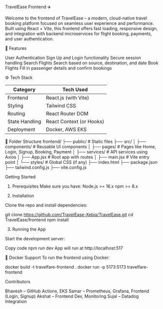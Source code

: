 TravelEase Frontend ✈️

Welcome to the frontend of TravelEase – a modern, cloud-native travel booking platform focused on seamless user experience and performance. Built using React + Vite, 
this frontend offers fast loading, responsive design, and integration with backend microservices for flight booking, payments, and user authentication.

 🚀 Features

User Authentication
Sign Up and Login functionality
Secure session handling
Search Flights
Search based on source, destination, and date
Book Flights
Fill in passenger details and confirm bookings


⚙️ Tech Stack

| Category       | Tech Used                 |
|----------------|---------------------------|
| Frontend       | React.js (with Vite)      |
| Styling        | Tailwind CSS              |
| Routing        | React Router DOM          |
| State Handling | React Context (or Hooks)  |
| Deployment     | Docker, AWS EKS           |

📁 Folder Structure
frontend/
├── public/ # Static files
├── src/
│ ├── components/ # Reusable UI components
│ ├── pages/ # Pages like Home, Login, Signup, Booking, Payment
│ ├── services/ # API services using Axios
│ ├── App.jsx # Root app with routes
│ ├── main.jsx # Vite entry point
│ └── styles/ # Global CSS (if any)
├── index.html
├── package.json
├── tailwind.config.js
├── vite.config.js


Getting Started

1. Prerequisites
Make sure you have:
 Node.js >= 16.x
 npm >= 8.x

2. Installation

Clone the repo and install dependencies:

git clone https://github.com/TravelEase-Xebia/TravelEase.git
cd TravelEase/frontend
npm install

3. Running the App
   
Start the development server:

Copy code
npm run dev
App will run at http://localhost:517


🐳 Docker Support
To run the frontend using Docker:

docker build -t travelfare-frontend .
docker run -p 5173:5173 travelfare-frontend


Contributors

Bhavesh – GitHub Actions, EKS
Samar – Prometheus, Grafana, Frontend (Login, Signup)
Akshat – Frontend Dev, Monitoring
Sujal – Datadog Integration


